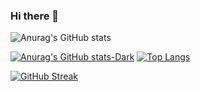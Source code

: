 ### Hi there 👋

<!--
**KipmurkorDev/KipmurkorDev** is a ✨ _special_ ✨ repository because its `README.md` (this file) appears on your GitHub profile.

Here are some ideas to get you started:

- 🔭 I’m currently working on ...
- 🌱 I’m currently learning ...
- 👯 I’m looking to collaborate on ...
- 🤔 I’m looking for help with ...
- 💬 Ask me about ...
- 📫 How to reach me: ...
- 😄 Pronouns: ...
- ⚡ Fun fact: ...
-->
![Anurag's GitHub stats](https://github-readme-stats.vercel.app/api?username=KipmurkorDev&count_private=true)
<!-- ![Anurag's GitHub stats](https://github-readme-stats.vercel.app/api?username=KipmurkorDev&show_icons=true&count_private=true)) -->
[![Anurag's GitHub stats-Dark](https://github-readme-stats.vercel.app/api?username=anuraghazra&show_icons=true&theme=dark#gh-dark-mode-only)](https://github.com/KipmurkorDev/github-readme-stats#gh-dark-mode-only)
 [![Top Langs](https://github-readme-stats.vercel.app/api/top-langs/?username=anuraghazra&layout=compact)](https://github.com/KipmurkorDev/github-readme-stats)

[![GitHub Streak](http://github-readme-streak-stats.herokuapp.com?user=KipmurkorDev&theme=dark)](https://git.io/streak-stats)
